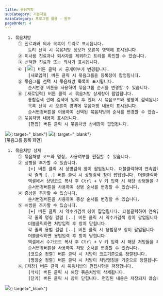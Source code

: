 ```yaml
---
title: 묶음처방
subCategory: 기본자료
mainCategory: 프로그램 활용 - 원무
pageOrder: 4
---
```


<pre>
 <t2><bold>1. 묶음처방</bold></t2>
     ① 진료과와 의사 목록이 트리로 표시됩니다.
         트리 선택 시 묶음처방 정보가 오른쪽 영역에 표시됩니다.
     ② 미사용 진료과나 퇴사자를 제외하고 트리를 확인할 수 있습니다. 
     ③ 선택한 진료과 또는 의사가 표시됩니다.
     ④ [<img src="/images/{{page.url}}_btn_1.png"  width="20" height="20">] 버튼 클릭 시 공개여부가 변경됩니다.
         [새로입력] 버튼 클릭 시 묶음그룹을 등록창이 팝업됩니다.
     ⑤ 묶음그룹 선택 시 묶음처방 목록이 표시됩니다.
         순서변경 버튼을 사용하여 묶음그룹 순서를 변경할 수 있습니다.
     ⑥ [새로입력] 버튼 클릭 시 묶음처방 상세창이 팝업됩니다.
         통합검색 란에 검색어 입력 후 엔터 시 묶음코드와 명칭이 검색됩니다.
         목록 선택 시 오른쪽 영역에 묶음처방 내용이 표시됩니다.
         순서변경버튼을 이용하여 선택된 묶음처방의 순서를 변경할 수 있습니다.
     ⑦ 묶음처방 내용이 표시됩니다. 
         [편집] 버튼 클릭 시 묶음처방 상세창이 팝업됩니다.
</pre>

[![](/images/{{page.url}}_1.png)](/images/{{page.url}}_1.png){: target="_blank"}
[![](/images/{{page.url}}_2.png)](/images/{{page.url}}_2.png){: target="_blank"}<br/>
[묶음그룹 등록 화면]

<pre>
 <t2><bold>1. 묶음처방 상세</bold></t2>
     ① 묶음처방 코드와 명칭, 사용여부를 편집할 수 있습니다.
     ② 상병을 추가할 수 있습니다. 
         [+] 버튼 클릭 시 상병검색 창이 팝업됩니다. 더블클릭하여 연속입력할 수 있습니다.
         각 줄의 [..] 버튼 클릭 시 상병검색 창이 팝업됩니다. 더블클릭하면 상병입력 후 창이 닫힙니다.
         엑셀에서 상병코드 복사 후 Ctrl + V 키 입력 시 해당 상병들을 추가할 수 있습니다. 
         순서변경버튼을 사용하여 상병 순서를 변경할 수 있습니다.
     ④ 증상을 추가할 수 있습니다.
         순서변경버튼을 사용하여 증상 순서를 변경할 수 있습니다.
     ⑤ 처방을 추가할 수 있습니다. 
         [+] 버튼 클릭 시 약수가검색 창이 팝업됩니다. 더블클릭하여 연속입력할 수 있습니다.
         각 줄의 명칭 컬럼 [..] 버튼 클릭 시 약수가검색 창이 팝업됩니다. 
         더블클릭하면 처방입력 후 창이 닫힙니다.
         각 줄의 용법 컬럼 [..] 버튼 클릭 시 용법정보 창이 팝업됩니다. 
         더블클릭하면 용법입력 후 창이 닫힙니다.
         엑셀에서 수가코드 복사 후 Ctrl + V 키 입력 시 해당 처방들을 추가할 수 있습니다. 
         순서변경버튼을 사용하여 처방 순서를 변경할 수 있습니다.
         [코드순 정렬] 버튼 클릭 시 처방이 코드기준으로 정렬됩니다.
         [명칭순 정렬] 버튼 클릭 시 처방이 처방명칭을 기준으로 정렬됩니다.
     ⑥ [저장] 버튼 클릭 시 묶음처방의 편집사항을 저장합니다.
         [삭제] 버튼 클릭 시 해당 묶음처방이 삭제됩니다.
         [닫기] 버튼 클릭 시 창이 닫힙니다. 편집된 내용은 저장되지 않습니다.
</pre>

[![](/images/{{page.url}}_3.png)](/images/{{page.url}}_3.png){: target="_blank"}
